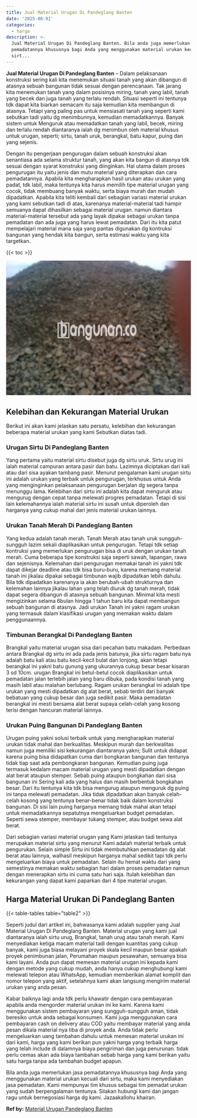 ```yaml
---
title: Jual Material Urugan Di Pandeglang Banten
date: '2025-08-01'
categories:
  - harga
description: >-
  Jual Material Urugan Di Pandeglang Banten. Bila anda juga memerlukan jasa
  pemadatannya khususnya bagi Anda yang menggunakan material urukan kecuali dari
  sirt...
---
```


**Jual Material Urugan Di Pandeglang Banten** – Dalam pelaksanaan konstruksi sering kali kita menemukan situasi tanah yang akan dibangun di atasnya sebuah bangunan tidak sesuai dengan perencanaan. Tak jarang kita menemukan tanah yang dalam posisinya miring, tanah yang labil, tanah yang becek dan juga tanah yang terlalu rendah. Situasi seperti ini tentunya tdk dapat kita biarkan semacam itu saja kemudian kita membangun di atasnya. Tetapi yang paling pas untuk mensiasati tanah yang seperti kami sebutkan tadi yaitu dg menimbunnya, kemudian memadatkannya. Banyak sistem untuk Menguruk atau memadatkan tanah yang labil, becek, miring dan terlalu rendah diantaranya ialah dg menimbun oleh material khusus untuk urugan, seperti; sirtu, tanah uruk, berangkal, batu kapur, puing dan yang sejenis.

Dengan itu pengerjaan pengurugan dalam sebuah konstruksi akan senantiasa ada selama struktur tanah, yang akan kita bangun di atasnya tdk sesuai dengan syarat konstruksi yang diinginkan. Hal utama dalam proses pengurugan itu yaitu jenis dan mutu material yang diterapkan dan cara pemadatannya. Apabila kita mengharapkan hasil urukan atau urukan yang padat, tdk labil, maka tentunya kita harus memilih tipe material urugan yang cocok, tidak membuang banyak waktu, serta biaya murah dan mudah dipadatkan. Apabila kita teliti kembali dari sebagian variasi material urukan yang kami sebutkan tadi di atas, karenanya material-material tadi hampir semuanya dapat dihasilkan sebagai material urugan. namun diantara material-material tersebut ada yang layak dipakai sebagai urukan tanpa pemadatan dan ada juga yang harus lewat pemadatan. Dari itu kita patut mempelajari material mana saja yang pantas digunakan dg kontruksi bangunan yang hendak kita bangun, serta estimasi waktu yang kita targetkan.

{{< toc >}}

![Jual Material Urugan Di Pandeglang Banten](/images/jual-urugan-13.png)

## Kelebihan dan Kekurangan Material Urukan

Berikut ini akan kami jelaskan satu persatu, kelebihan dan kekurangan beberapa material urukan yang kami Sebutkan diatas tadi.

### Urugan Sirtu Di Pandeglang Banten

Yang pertama yaitu material sirtu disebut juga dg sirtu uruk. Sirtu urug ini ialah material campuran antara pasir dan batu. Lazimnya diciptakan dari kali atau dari sisa ayakan tambang pasir. Menurut pengalaman kami urugan sirtu ini adalah urukan yang terbaik untuk pengurugan, terkhusus untuk Anda yang menginginkan pelaksanaan pengurugan berjalan dg segera tanpa menunggu lama. Kelebihan dari sirtu ini adalah kita dapat menguruk atau mengurug dengan cepat tanpa melewati progres pemadatan. Tetapi di sisi lain kelemahannya ialah material sirtu ini susah untuk diperoleh dan harganya yang cukup mahal dari jenis material urukan lainnya.

### Urukan Tanah Merah Di Pandeglang Banten

Yang kedua adalah tanah merah. Tanah Merah atau tanah uruk sungguh-sungguh lazim sekali diaplikasikan untuk pengurugan. Tetapi tdk setiap kontruksi yang memerlukan pengurugan bisa di uruk dengan urukan tanah merah. Cuma beberapa tipe konstruksi saja seperti sawah, lapangan, rawa dan sejenisnya. Kelemahan dari pengurugan memakai tanah ini yakni tdk dapat dikejar deadline atau tdk bisa buru-buru, karena memang material tanah ini jikalau dipakai sebagai timbunan wajib dipadatkan lebih dahulu. Bila tdk dipadatkan karenanya ia akan berubah-ubah strukturnya dan kelemahan lainnya jikalau lahan yang telah diuruk dg tanah merah, tidak dapat segera dibangun di atasnya sebuah bangunan. Minimal kita mesti mengizinkan selama 6bulan hingga 1 tahun baru kita dapat membangun sebuah bangunan di atasnya. Jadi urukan Tanah ini yakni ragam urukan yang termasuk dalam klasifikasi urugan yang memakan waktu dalam penggunaannya.

### Timbunan Berangkal Di Pandeglang Banten

Brangkal yaitu material urugan sisa dari pecahan batu makadam. Perbedaan antara Brangkal dg sirtu ini ada pada jenis batunya, jika sirtu ragam batu nya adalah batu kali atau batu kecil-kecil bulat dan lonjong, akan tetapi berangkal ini yakni batu gunung yang ukurannya cukup besar besar kisaran 3 sd 10cm. urugan Brangkal ini betul-betul cocok diaplikasikan untuk pemadatan jalan terlebih jalan yang baru dibuka, pada kondisi tanah yang masih labil atau malahan berlubang. Ragam urukan berangkal ini adalah tipe urukan yang mesti dipadatkan dg alat berat, sebab terdiri dari banyak bebatuan yang cukup besar dan juga sedikit pasir. Maka pemadatan berangkal ini mesti bersama alat berat supaya celah-celah yang kosong terisi dengan hancuran material lainnya.

### Urukan Puing Bangunan Di Pandeglang Banten

Urugan puing yakni solusi terbaik untuk yang mengharapkan material urukan tidak mahal dan berkualitas. Meskipun murah dan berkwalitas namun juga memiliki sisi kekurangan diantaranya yakni; Sulit untuk didapat karena puing bisa didapatkan cuma dari bongkaran bangunan dan tentunya tidak tiap saat ada pembongkaran bangunan. Kemudian puing juga termasuk kedalam macam material urugan yang mesti dipadatkan dengan alat berat ataupun stemper. Sebab puing ataupun bongkahan dari sisa bangunan ini Sering kali ada yang halus dan masih berbentuk bongkahan besar. Dari itu tentunya kita tdk bisa mengurug ataupun menguruk dg puing ini tanpa melewati pemadatan. Jika tidak dipadatkan akan banyak celah-celah kosong yang tentunya benar-benar tidak baik dalam konstruksi bangunan. Di sisi lain puing harganya memang tidak mahal akan tetapi untuk memadatkannya sepatutnya mengeluarkan budget pemadatan. Seperti sewa stemper, membayar tukang stemper, atau budget sewa alat berat.

Dari sebagian variasi material urugan yang Kami jelaskan tadi tentunya merupakan material sirtu yang menurut Kami adalah material terbaik untuk pengurukan. Selain simple Sirtu ini tidak membutuhkan pemadatan dg alat berat atau lainnya, walhasil meskipun harganya mahal sedikit tapi tdk perlu mengeluarkan biaya untuk pemadatan. Selain itu hemat waktu dari yang semestinya memakan waktu sebagian hari dalam proses pemadatan namun dengan menerapkan sirtu ini cuma satu hari saja. Itulah kelebihan dan kekurangan yang dapat kami paparkan dari 4 tipe material urugan.

## Harga Material Urukan Di Pandeglang Banten

{{< table-tables table="table2" >}}

Seperti judul dari artikel ini, bahwasanya kami adalah supplier yang Jual Material Urugan Di Pandeglang Banten. Material urugan yang kami jual diantaranya ialah sirtu urug, Brangkal, tanah urug atau tanah merah. Kami menyediakan ketiga macam material tadi dengan kuantitas yang cukup banyak, kami juga biasa melayani proyek skala kecil maupun besar apakah proyek penimbunan jalan, Perumahan maupun pesawahan, semuanya bisa kami layani. Anda pun dapat memesan material urugan ini kepada kami dengan metode yang cukup mudah, anda hanya cukup menghubungi kami melewati telepon atau WhatsApp, kemudian memberikan alamat komplit dan nomor telepon yang aktif, setelahnya kami akan langsung mengirim material urukan yang anda pesan.

Kabar baiknya lagi anda tdk perlu khawatir dengan cara pembayaran apabila anda mengorder material urukan ini ke kami. Karena kami menggunakan sistem pembayaran yang sungguh-sungguh aman, tidak beresiko untuk anda sebagai konsumen. Kami juga menggunakan cara pembayaran cash on delivery atau COD yaitu membayar material yang anda pesan dikala material nya tiba di proyek anda. Anda tidak perlu mengeluarkan uang tambahan dahulu untuk memesan material urukan ini dari kami, harga yang kami berikan pun yakni harga yang terbaik harga yang telah include di dalamnya biaya pengiriman dan juga penurunan. tidak perlu cemas akan ada biaya tambahan sebab harga yang kami berikan yaitu satu harga tanpa ada tambahan budget apapun.

Bila anda juga memerlukan jasa pemadatannya khususnya bagi Anda yang menggunakan material urukan kecuali dari sirtu, maka kami menyediakan jasa pemadatan. Kami mempunyai tim khusus sebagai tim pemadat urukan yang sudah berpengalaman tentunya. Silakan hubungi kami dan jangan ragu untuk bernegosiasi harga dg kami. Jazaakallohu khairan.

**Ref by:** [Material Urugan Pandeglang Banten](https://id.wikipedia.org/wiki/Material)
